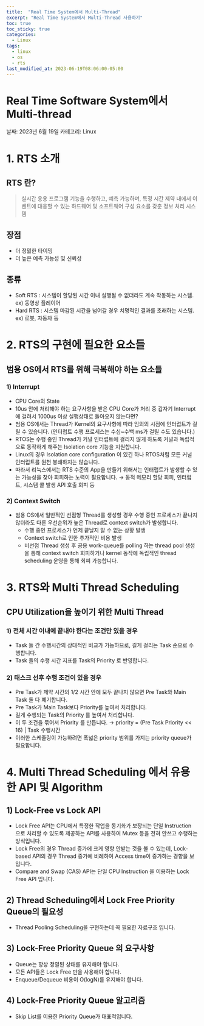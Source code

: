 ```yaml
---
title:  "Real Time System에서 Multi-Thread"
excerpt: "Real Time System에서 Multi-Thread 사용하기"
toc: true
toc_sticky: true
categories:
  - Linux
tags:
  - linux
  - os
  - rts
last_modified_at: 2023-06-19T08:06:00-05:00
---
```


# Real Time Software System에서 Multi-thread

날짜: 2023년 6월 19일
카테고리: Linux

# 1. RTS 소개

## RTS 란?

> 실시간 응용 프로그램 기능을 수행하고, 예측 가능하며, 특정 시간 제약 내에서 이벤트에 대응할 수 있는 하드웨어 및 소프트웨어 구성 요소를 갖춘 정보 처리 시스템
> 

## 장점

- 더 정밇한 타이밍
- 더 높은 예측 가능성 및 신뢰성

## 종류

- Soft RTS : 시스템이 할당된 시간 이내 실행될 수 없더라도 계속 작동하는 시스템.  ex) 동영상 플레이어
- Hard RTS : 시스템 마감된 시간을 넘어갈 경우 치명적인 결과를 초래하는 시스템. ex) 로봇, 자동차 등
  
    
# 2. RTS의 구현에 필요한 요소들

## 범용 OS에서 RTS를 위해 극복해야 하는 요소들

### 1) Interrupt

- CPU Core의 State
- 10us 안에 처리해야 하는 요구사항을 받은 CPU Core가 처리 중 갑자기 Interrupt에 걸려서 1000us 이상 실행상태로 돌아오지 않는다면?
- 범용 OS에서는 Thread가 Kernel의 요구사항에 따라 임의의 시점에 인터럽트가 걸릴 수 있습니다. (인터럽트 수행 프로세스는 수십~수백 ms가 걸릴 수도 있습니다.)
- RTOS는 수행 중인 Thread가 커널 인터럽트에 걸리지 않게 하도록 커널과 독립적으로 동작하게 해주는 Isolation core 기능을 지원합니다.
- Linux의 경우 Isolation core configuration 이 있긴 하나 RTOS처럼 모든 커널 인터럽트를 원천 봉쇄하지는 않습니다.
- 따라서 리눅스에서는 RTS 수준의 App을 만들기 위해서는 인터럽트가 발생할 수 있는 가능성을 찾아 회피하는 노력이 필요합니다. → 동적 메모리 할당 회피, 인터럽트, 시스템 콜 발생 API 호출 회피 등

### 2) Context Switch

- 범용 OS에서 일반적인 선점형 Thread를 생성할 경우 수행 중인 프로세스가 끝나지 않더라도 다른 우선순위가 높은 Thread로 context switch가 발생합니다.
    - 수행 중인 프로세스가 언제 끝날지 알 수 없는 상황 발생
    - Context switch로 인한 추가적인 비용 발생
    - 비선점 Thread 생성 후 공용 work-queue를 polling 하는 thread pool 생성을 통해 context switch 회피하거나 kernel 동작에 독립적인 thread scheduling 운영을 통해 회피 가능합니다.

# 3. RTS와 Multi Thread Scheduling

## CPU Utilization을 높이기 위한 Multi Thread

### 1) 전체 시간 이내에 끝내야 한다는 조건만 있을 경우

- Task 들 간 수행시간의 상대적인 비교가 가능하므로, 길게 걸리는 Task 순으로 수행합니다.
- Task 들의 수행 시간 지표를 Task의 Priority 로 반영합니다.

### 2) 태스크 선후 수행 조건이 있을 경우

- Pre Task가 제약 시간의 1/2 시간 안에 모두 끝나지 않으면 Pre Task와 Main Task 둘 다 폐기합니다.
- Pre Task가 Main Task보다 Priority를 높여서 처리합니다.
- 길게 수행되는 Task의 Priority 를 높여서 처리합니다.
- 이 두 조건을 묶어서 Priority 를 만듭니다. → priority = (Pre Task Priority << 16) | Task 수행시간
- 이러한 스케줄링이 가능하려면 폭넓은 priority 범위를 가지는 priority queue가 필요합니다.

# 4. Multi Thread Scheduling 에서 유용한 API 및 Algorithm

## 1) Lock-Free vs Lock API

- Lock Free API는 CPU에서 특정한 작업을 동기화가 보장되는 단일 Instruction 으로 처리할 수 있도록 제공하는 API를 사용하여 Mutex 등을 전혀 안쓰고 수행하는 방식입니다.
- Lock Free의 경우 Thread 증가에 크게 영향 안받는 것을 볼 수 있는데, Lock-based API의 경우 Thread 증가에 비례하여 Access time이 증가하는 경향을 보입니다.
- Compare and Swap (CAS) API는 단일 CPU Instruction 을 이용하는 Lock Free API 입니다.

## 2) Thread Scheduling에서 Lock Free Priority Queue의 필요성

- Thread Pooling Scheduling을 구현하는데 꼭 필요한 자료구조 입니다.

## 3) Lock-Free Priority Queue 의 요구사항

- Queue는 항상 정렬된 상태를 유지해야 합니다.
- 모든 API들은 Lock Free 만을 사용해야 합니다.
- Enqueue/Dequeue 비용이 O(logN)를 유지해야 합니다.

## 4) Lock-Free Priority Queue 알고리즘

- Skip List를 이용한 Priority Queue가 대표적입니다.